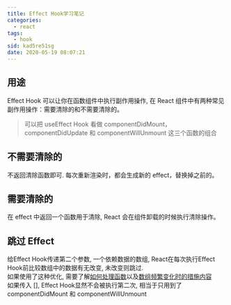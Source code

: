 ```yaml
---
title: Effect Hook学习笔记
categories: 
  - react
tags: 
  - hook
sid: kad5re51sg
date: 2020-05-19 08:07:21
---
```

## 用途
Effect Hook 可以让你在函数组件中执行副作用操作, 在 React 组件中有两种常见副作用操作：需要清除的和不需要清除的。
> 可以把 useEffect Hook 看做 componentDidMount，componentDidUpdate 和 componentWillUnmount 这三个函数的组合
## 不需要清除的
不返回清除函数即可. 每次重新渲染时，都会生成新的 effect，替换掉之前的。

## 需要清除的
在 effect 中返回一个函数用于清除, React 会在组件卸载的时候执行清除操作。

## 跳过 Effect
给Effect Hook传递第二个参数, 一个依赖数据的数组, React在每次执行Effect Hook前比较数组中的数据有无改变, 未改变则跳过.  
如果使用了这种优化, 需要了解[如何处理函数](https://zh-hans.reactjs.org/docs/hooks-faq.html#is-it-safe-to-omit-functions-from-the-list-of-dependencies)以及[数组频繁变化时的措施内容](https://zh-hans.reactjs.org/docs/hooks-faq.html#what-can-i-do-if-my-effect-dependencies-change-too-often)  
如果传入 [], Effect Hook显然不会被执行第二次, 相当于只用到了 componentDidMount 和 componentWillUnmount  
